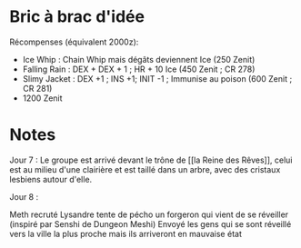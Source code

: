 # Bric à brac d'idée

Récompenses (équivalent 2000z): 
- Ice Whip : Chain Whip mais dégâts deviennent Ice (250 Zenit)
- Falling Rain : DEX + DEX + 1 ; HR + 10 Ice (450 Zenit ; CR 278)
- Slimy Jacket : DEX +1 ; INS +1; INIT -1 ; Immunise au poison (600 Zenit ; CR 281)
- 1200 Zenit

# Notes

Jour 7 : 
Le groupe est arrivé devant le trône de [[la Reine des Rêves]], celui est au milieu d'une clairière et est taillé dans un arbre, avec des cristaux lesbiens autour d'elle.

Jour 8 : 

Meth recruté
Lysandre tente de pécho un forgeron qui vient de se réveiller (inspiré par Senshi de Dungeon Meshi)
Envoyé les gens qui se sont réveillé vers la ville la plus proche mais ils arriveront en mauvaise état
